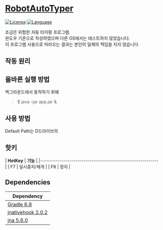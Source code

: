 # [RobotAutoTyper](https://github.com/in-genieur/RobotAutoTyper)

[![License](https://img.shields.io/badge/license-AGPL%20v3.0%2B-brightgreen.svg)](https://www.gnu.org/licenses/agpl-3.0.html)
[![Language](https://img.shields.io/badge/openjdk-14-yellowgreen)](https://openjdk.java.net/projects/jdk/14/)

조금은 위험한 자동 타이핑 프로그램. <br>
윈도우 기준으로 작성하였으며 다른 OS에서는 테스트하지 않았습니다. <br>
이 프로그램 사용으로 따라오는 결과는 본인이 일체의 책임을 지지 않습니다. <br>

## 작동 원리



## 올바른 실행 방법

백그라운드에서 동작하기 위해

> $ java -jar app.jar &
 
## 사용 방법 

Default Path는 D드라이브의 

## 핫키

| **HotKey**       | **기능**                                 |
|------------------------------------------------------------|
| F7               | 일시중지/재개                              |
| F8               | 정지                                     | 


## Dependencies

| **Dependency**                                             |
|------------------------------------------------------------|
| [Gradle 6.8](https://github.com/lz4/lz4)                   | 
| [jnativehook 2.0.2](https://github.com/Cyan4973/xxHash)    | 
| [jna 5.6.0](https://github.com/lz4/lz4)                    | 
